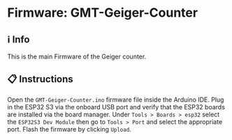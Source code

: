 # Firmware: GMT-Geiger-Counter

## ℹ️ Info

This is the main Firmware of the Geiger counter.

## 📋 Instructions

Open the `GMT-Geiger-Counter.ino` firmware file inside the Arduino IDE. Plug in the ESP32 S3 via the onboard USB port and verify that the ESP32 boards are installed via the board manager. Under `Tools > Boards > esp32` select the `ESP32S3 Dev Module` then go to `Tools > Port` and select the appropriate port. Flash the firmware by clicking `Upload`.
